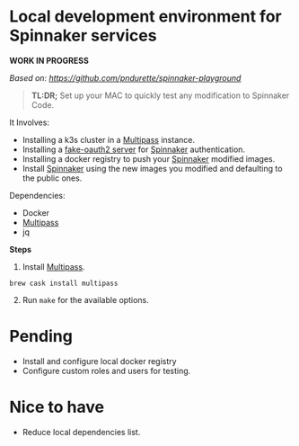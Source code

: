 Local development environment for Spinnaker services
=====================================================

**WORK IN PROGRESS**


*Based on: https://github.com/pndurette/spinnaker-playground*

> **TL:DR;** Set up your MAC to quickly test any modification to Spinnaker Code.  


It Involves:
- Installing a k3s cluster in a [Multipass](https://multipass.run/) instance.
- Installing a [fake-oauth2 server](https://github.com/patientsknowbest/fake-oauth2-server) for [Spinnaker](https://www.spinnaker.io/) authentication.
- Installing a docker registry to push your [Spinnaker](https://www.spinnaker.io/) modified images.
- Install [Spinnaker](https://www.spinnaker.io/) using the new images you modified and defaulting to the public ones.

Dependencies:  
- Docker
- [Multipass](https://multipass.run/)
- jq

**Steps**

1. Install [Multipass](https://multipass.run/).
```
brew cask install multipass
```
2. Run `make` for the available options.

Pending
===========
- Install and configure local docker registry
- Configure custom roles and users for testing.

Nice to have
============
- Reduce local dependencies list.

